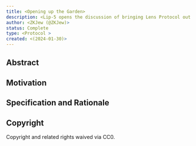 ```yaml
---
title: <Opening up the Garden>
description: <Lip-5 opens the discussion of bringing Lens Protocol out of Beta>
author: <ZKJew (@ZKJew)>
status: Complete
type: <Protocol >
created: <(2024-01-30)>
---
```


## Abstract

<!--
  Lens Protocol has been in Beta for almost two years now. It’s been quite a long time since the idea of on-chain social emerged with the Lens Open Letter. The protocol has come a long way since then by increasing the amount of clients, scalability, and apps on Lens. With all this said, it’s time for Lens to open the protocol to the community, so it can progress to decentralization. 
-->

## Motivation

<!--
Earlier this week, a conversation on Farcaster made strides on Lens, which commented on how Farcaster is getting an upper edge on Lens purely because it's permissionless. Since Lens has made tremendous progress on the technical side of protocol (Momoka, Lens V2, ext) the community has come to the consensus that it’s time for the opening of Lens.
-->

## Specification and Rationale

<!--
 While it is time for Lens to open, it should be in a healthy progression towards decentralization. The Lens core team should look to do this by putting in safety measures for when it goes permissionless to combat the risk of spam. Front ends should have their own measures to mitigate risks associated with a large influx of users. As for the opening, @defispartan suggested anyone who can pay the gas to mint a profile should have the right to do so to make Lens as permissionsless as possible. Also, I suggest that there also should be a small nominal fee for a specific handle. Handles are optional as the profile is what holds all of the user’s social graph; however, purchasing handles could be the initial funding mechanism to sponsor transactions on Momoka. Additionally, as @defispartan suggested profiles should be included into the subsidized fees program based on well intentioned engagement, an example of how this would work would be using a floating/community based threshold of the reputation score from Big Query for subsidized posting. Furthermore, Lens should have an unbiased - permissionless way to open up the protocol, with reasonable measures in place, and a strategic plan for subsidizing fees for profiles.
-->

## Copyright

Copyright and related rights waived via CC0.
